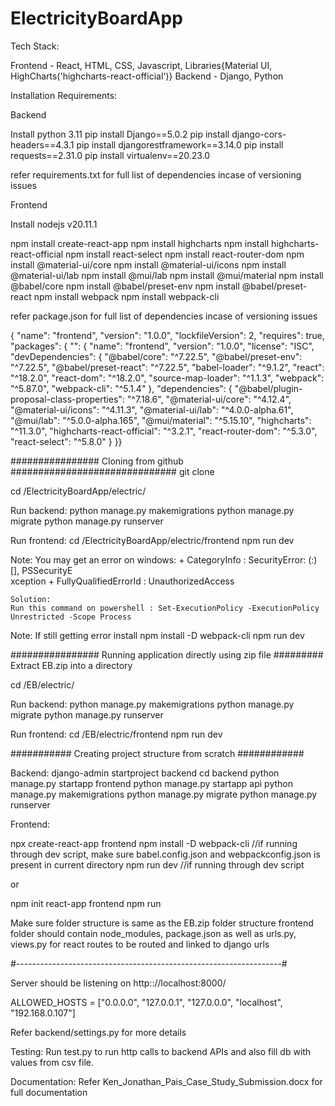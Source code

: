 # ElectricityBoardApp
Tech Stack:

Frontend - React,  HTML, CSS, Javascript, Libraries{Material UI, HighCharts('highcharts-react-official')}
Backend - Django, Python

Installation Requirements:

Backend

Install python 3.11
pip install Django==5.0.2
pip install django-cors-headers==4.3.1
pip install djangorestframework==3.14.0
pip install requests==2.31.0
pip install virtualenv==20.23.0

refer requirements.txt for full list of dependencies incase of versioning issues

Frontend

Install nodejs v20.11.1

npm install create-react-app
npm install highcharts
npm install highcharts-react-official
npm install react-select
npm install react-router-dom
npm install @material-ui/core
npm install @material-ui/icons
npm install @material-ui/lab
npm install @mui/lab
npm install @mui/material
npm install @babel/core
npm install @babel/preset-env
npm install @babel/preset-react
npm install webpack 
npm install webpack-cli


refer package.json for full list of dependencies incase of versioning issues

{
  "name": "frontend",
  "version": "1.0.0",
  "lockfileVersion": 2,
  "requires": true,
  "packages": {
    "": {
      "name": "frontend",
      "version": "1.0.0",
      "license": "ISC",
      "devDependencies": {
    "@babel/core": "^7.22.5",
    "@babel/preset-env": "^7.22.5",
    "@babel/preset-react": "^7.22.5",
    "babel-loader": "^9.1.2",
    "react": "^18.2.0",
    "react-dom": "^18.2.0",
    "source-map-loader": "^1.1.3",
    "webpack": "^5.87.0",
    "webpack-cli": "^5.1.4"
  },
  "dependencies": {
    "@babel/plugin-proposal-class-properties": "^7.18.6",
    "@material-ui/core": "^4.12.4",
    "@material-ui/icons": "^4.11.3",
    "@material-ui/lab": "^4.0.0-alpha.61",
    "@mui/lab": "^5.0.0-alpha.165",
    "@mui/material": "^5.15.10",
    "highcharts": "^11.3.0",
    "highcharts-react-official": "^3.2.1",
    "react-router-dom": "^5.3.0",
    "react-select": "^5.8.0"
  }
}}

################ Cloning from github ##############################
git clone 

cd /ElectricityBoardApp/electric/

Run backend:
python manage.py makemigrations
python manage.py migrate
python manage.py runserver

Run frontend:
cd /ElectricityBoardApp/electric/frontend
npm run dev


Note: You may get an error on windows:
    + CategoryInfo          : SecurityError: (:) [], PSSecurityE  
   xception
    + FullyQualifiedErrorId : UnauthorizedAccess

	Solution:
	Run this command on powershell : Set-ExecutionPolicy -ExecutionPolicy  Unrestricted -Scope Process

Note: If still getting error install
	npm install -D webpack-cli
	npm run dev

################ Running application directly using zip file #########
Extract EB.zip into a directory

cd /EB/electric/

Run backend:
python manage.py makemigrations
python manage.py migrate
python manage.py runserver

Run frontend:
cd /EB/electric/frontend
npm run dev


########### Creating project structure from scratch ############

Backend:
django-admin startproject backend
cd backend
python manage.py startapp frontend
python manage.py startapp api
python manage.py makemigrations
python manage.py migrate
python manage.py runserver

Frontend:

npx create-react-app frontend
npm install -D webpack-cli	//if running through dev script, make sure babel.config.json and webpackconfig.json is present in current directory
npm run dev 			//if running through dev script

or

npm init react-app frontend
npm run

Make sure folder structure is same as the EB.zip folder structure
frontend folder should contain node_modules, package.json as well as urls.py, views.py
for react routes to be routed and linked to django urls

#------------------------------------------------------------------#

Server should be listening on http:://localhost:8000/

ALLOWED_HOSTS = ["0.0.0.0", "127.0.0.1", "127.0.0.0", "localhost", "192.168.0.107"]

Refer backend/settings.py for more details

Testing:
Run test.py to run http calls to backend APIs and also fill db with values from csv file.

Documentation:
Refer Ken_Jonathan_Pais_Case_Study_Submission.docx for full documentation
